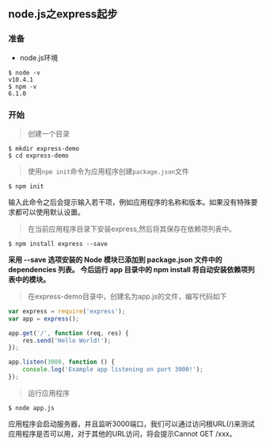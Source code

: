 ## node.js之express起步

### 准备
- node.js环境

```shell
$ node -v
v10.4.1
$ npm -v
6.1.0
```
### 开始
> 创建一个目录

```shell
$ mkdir express-demo
$ cd express-demo
```

> 使用`npm init`命令为应用程序创建`package.json`文件

```shell
$ npm init
```
输入此命令之后会提示输入若干项，例如应用程序的名称和版本。如果没有特殊要求都可以使用默认设置。

> 在当前应用程序目录下安装express,然后将其保存在依赖项列表中。

```shell
$ npm install express --save
```

**采用 --save 选项安装的 Node 模块已添加到 package.json 文件中的 dependencies 列表。 今后运行 app 目录中的 npm install 将自动安装依赖项列表中的模块。**

> 在express-demo目录中，创建名为app.js的文件，编写代码如下

```javascript
var express = require('express');
var app = express();

app.get('/', function (req, res) {
    res.send('Hello World!');
});

app.listen(3000, function () {
    console.log('Example app listening on port 3000!');
});
```

> 运行应用程序

```shell
$ node app.js
```

应用程序会启动服务器，并且监听3000端口，我们可以通过访问根URL(/)来测试应用程序是否可以用，对于其他的URL访问，将会提示Cannot GET /xxx。

